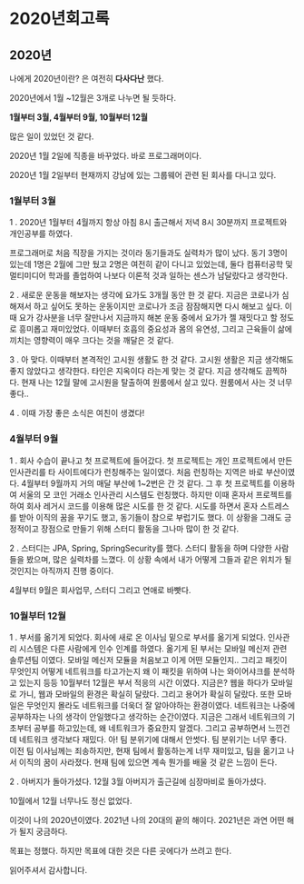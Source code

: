 # 2020년회고록

## 2020년

나에게 2020년이란? 은 여전히 **다사다난** 했다.

2020년에서 1월 ~12월은 3개로 나누면 될 듯하다.

**1월부터 3월, 4월부터 9월, 10월부터 12월**

많은 일이 있었던 것 같다.

2020년 1월 2일에 직종을 바꾸었다. 바로 프로그래머이다.

2020년 1월 2일부터 현재까지 강남에 있는 그룹웨어 관련 된 회사를 다니고 있다.

### 1월부터 3월

1 . 2020년 1월부터 4월까지 항상 아침 8시 출근해서 저녁 8시 30분까지 프로젝트와 개인공부를 하였다.

프로그래머로 처음 직장을 가지는 것이라 동기들과도 실력차가 많이 났다. 동기 3명이 있는데 1명은 2월에 그만 뒀고 2명은 여전히 같이 다니고 있었는데, 둘다 컴퓨터공학 및 멀티미디어 학과를 졸업하여 나보다 이론적 것과 일하는 센스가 남달랐다고 생각한다.

2 . 새로운 운동을 해보자는 생각에 요가도 3개월 동안 한 것 같다. 지금은 코로나가 심해져서 하고 싶어도 못하는 운동이지만 코로나가 조금 잠잠해지면 다시 해보고 싶다. 이때 요가 강사분을 너무 잘만나서 지금까지 해본 운동 중에서 요가가 젤 재밋다고 할 정도로 흥미롭고 재미있었다. 이때부터 호흡의 중요성과 몸의 유연성, 그리고 근육들이 삶에 끼치는 영향력이 매우 크다는 것을 깨달은 것 같다.

3 . 아 맞다. 이때부터 본격적인 고시원 생활도 한 것 같다. 고시원 생활은 지금 생각해도 좋지 않았다고 생각한다. 타인은 지옥이다 라는게 맞는 것 같다. 지금 생각해도 끔찍하다. 현재 나는 12월 말에 고시원을 탈출하여 원룸에서 살고 있다. 원룸에서 사는 것 너무 좋다..

4 . 이때 가장 좋은 소식은 여친이 생겼다!

### 4월부터 9월

1 . 회사 수습이 끝나고 첫 프로젝트에 들어갔다. 첫 프로젝트는 개인 프로젝트에서 만든 인사관리를 타 사이트에다가 런칭해주는 일이였다. 처음 런칭하는 지역은 바로 부산이였다. 4월부터 9월까지 거의 매달 부산에 1~2번은 간 것 같다. 그 후 첫 프로젝트를 이용하여 서울의 모 코인 거래소 인사관리 시스템도 런칭했다. 하지만 이때 혼자서 프로젝트를 하여 회사 레거시 코드를 이용해 많은 시도를 한 것 같다. 시도를 하면서 혼자 스트레스를 받아 이직의 꿈을 꾸기도 했고, 동기들이 참으로 부럽기도 했다. 이 상황을 그래도 긍정적이고 장점으로 만들기 위해 스터디 활동을 그나마 많이 한 것 같다.

2 . 스터디는 JPA, Spring, SpringSecurity를 했다. 스터디 활동을 하며 다양한 사람들을 봤으며, 많은 실력차를 느꼈다. 이 상황 속에서 내가 어떻게 그들과 같은 위치가 될 것인지는 아직까지 진행 중이다.

4월부터 9월은 회사업무, 스터디 그리고 연애로 바빳다.

### 10월부터 12월

1 . 부서를 옮기게 되었다. 회사에 새로 온 이사님 밑으로 부서를 옮기게 되었다. 인사관리 시스템은 다른 사람에게 인수 인계를 하였다. 옮기게 된 부서는 모바일 메신저 관련 솔루션팀 이였다. 모바일 메신저 모듈을 처음보고 이게 어떤 모듈인지.. 그리고 패킷이 무엇인지 어떻게 네트워크를 타고가는지 왜 이 패킷을 위하여 나는 와이어샤크를 분석하고 있는지 등등 10월부터 12월은 부서 적응의 시간 이였다. 지금은? 웹을 하다가 모바일로 가니, 웹과 모바일의 환경은 확실히 달랐다. 그리고 용어가 확실히 달랐다. 또한 모바일은 무엇인지 몰라도 네트워크를 더욱더 잘 알아야하는 환경이였다. 네트워크는 나중에 공부하자는 나의 생각이 안일했다고 생각하는 순간이였다. 지금은 그래서 네트워크의 기초부터 공부를 하고있는데, 왜 네트워크가 중요한지 알겠다. 그리고 공부하면서 느낀건데 네트워크 생각보다 재밌다. 아! 팀 분위기에 대해서 안썻다. 팀 분위기는 너무 좋다. 이전 팀 이사님께는 죄송하지만, 현재 팀에서 활동하는게 너무 재미있고, 팀을 옮기고 나서 이직의 꿈이 사라졌다. 현재 팀에 있으면 계속 뭔가를 배울 것 같은 느낌이 든다.

2 . 아버지가 돌아가셨다. 12월 3월 아버지가 출근길에 심장마비로 돌아가셨다.

10월에서 12월 너무나도 정신 없었다.

이것이 나의 2020년이였다. 2021년 나의 20대의 끝의 해이다. 2021년은 과연 어떤 해가 될지 궁금하다.

목표는 정했다. 하지만 목표에 대한 것은 다른 곳에다가 쓰려고 한다.

읽어주셔서 감사합니다.

